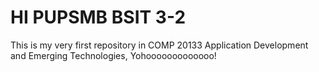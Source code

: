 # HI PUPSMB BSIT 3-2

This is my very first repository in COMP 20133 Application Development and Emerging Technologies, Yohooooooooooooo!